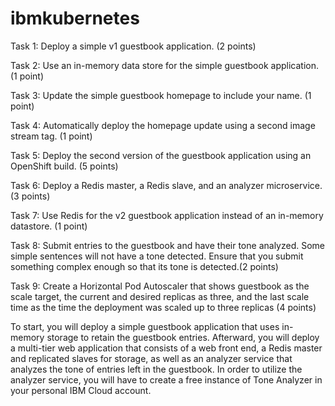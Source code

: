 # ibmkubernetes
Task 1: Deploy a simple v1 guestbook application. (2 points)

Task 2: Use an in-memory data store for the simple guestbook application. (1 point)

Task 3: Update the simple guestbook homepage to include your name. (1 point)

Task 4: Automatically deploy the homepage update using a second image stream tag. (1 point)

Task 5: Deploy the second version of the guestbook application using an OpenShift build. (5 points)

Task 6: Deploy a Redis master, a Redis slave, and an analyzer microservice.(3 points)

Task 7: Use Redis for the v2 guestbook application instead of an in-memory datastore. (1 point)

Task 8: Submit entries to the guestbook and have their tone analyzed. Some simple sentences will not have a tone detected. Ensure that you submit something complex enough so that its tone is detected.(2 points)

Task 9: Create a Horizontal Pod Autoscaler that shows guestbook as the scale target, the current and desired replicas as three, and the last scale time as the time the deployment was scaled up to three replicas (4 points)



To start, you will deploy a simple guestbook application that uses in-memory storage to retain the guestbook entries. Afterward, you will deploy a multi-tier web application that consists of a web front end, a Redis master and replicated slaves for storage, as well as an analyzer service that analyzes the tone of entries left in the guestbook. In order to utilize the analyzer service, you will have to create a free instance of Tone Analyzer in your personal IBM Cloud account.
